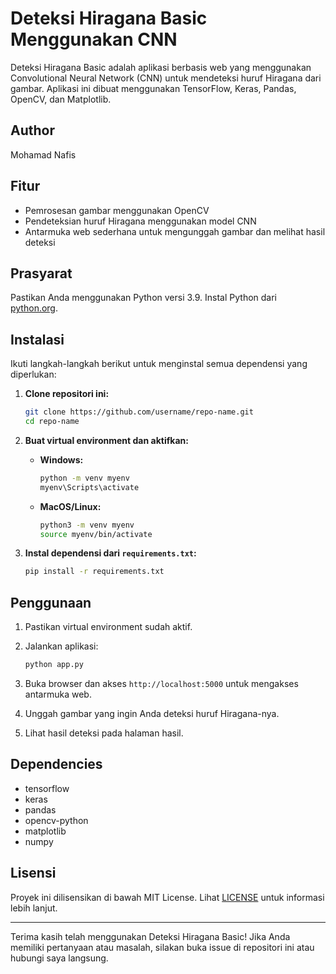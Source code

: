# Deteksi Hiragana Basic Menggunakan CNN

Deteksi Hiragana Basic adalah aplikasi berbasis web yang menggunakan Convolutional Neural Network (CNN) untuk mendeteksi huruf Hiragana dari gambar. Aplikasi ini dibuat menggunakan TensorFlow, Keras, Pandas, OpenCV, dan Matplotlib.

## Author

Mohamad Nafis

## Fitur

- Pemrosesan gambar menggunakan OpenCV
- Pendeteksian huruf Hiragana menggunakan model CNN
- Antarmuka web sederhana untuk mengunggah gambar dan melihat hasil deteksi

## Prasyarat

Pastikan Anda menggunakan Python versi 3.9. Instal Python dari [python.org](https://www.python.org/downloads/release/python-390/).

## Instalasi

Ikuti langkah-langkah berikut untuk menginstal semua dependensi yang diperlukan:

1. **Clone repositori ini:**

    ```bash
    git clone https://github.com/username/repo-name.git
    cd repo-name
    ```

2. **Buat virtual environment dan aktifkan:**

    - **Windows:**
      ```bash
      python -m venv myenv
      myenv\Scripts\activate
      ```

    - **MacOS/Linux:**
      ```bash
      python3 -m venv myenv
      source myenv/bin/activate
      ```

3. **Instal dependensi dari `requirements.txt`:**

    ```bash
    pip install -r requirements.txt
    ```

## Penggunaan

1. Pastikan virtual environment sudah aktif.

2. Jalankan aplikasi:

    ```bash
    python app.py
    ```

3. Buka browser dan akses `http://localhost:5000` untuk mengakses antarmuka web.

4. Unggah gambar yang ingin Anda deteksi huruf Hiragana-nya.

5. Lihat hasil deteksi pada halaman hasil.

## Dependencies

- tensorflow
- keras
- pandas
- opencv-python
- matplotlib
- numpy

## Lisensi

Proyek ini dilisensikan di bawah MIT License. Lihat [LICENSE](./LICENSE) untuk informasi lebih lanjut.

---

Terima kasih telah menggunakan Deteksi Hiragana Basic! Jika Anda memiliki pertanyaan atau masalah, silakan buka issue di repositori ini atau hubungi saya langsung.
